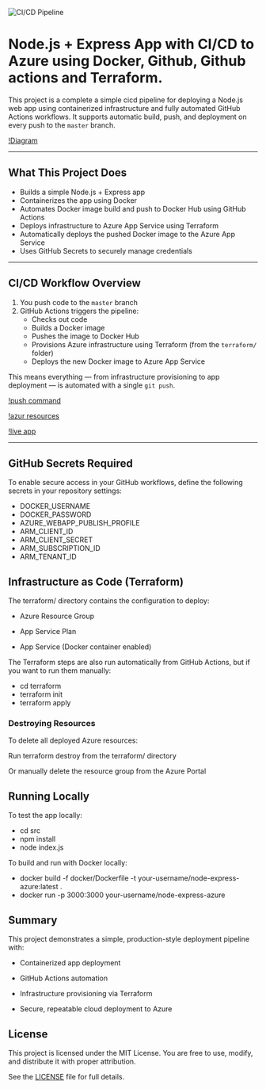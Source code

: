 ![CI/CD Pipeline](https://github.com/Fitah-farah/node-express-docker-cicd/actions/workflows/deploy.yml/badge.svg)

# Node.js + Express App with CI/CD to Azure using Docker, Github, Github actions and Terraform.

This project is a complete a simple cicd pipeline for deploying a Node.js web app using containerized infrastructure and fully automated GitHub Actions workflows. It supports automatic build, push, and deployment on every push to the `master` branch.

[!Diagram](screenshots/diagram.png)

---

## What This Project Does

- Builds a simple Node.js + Express app
- Containerizes the app using Docker
- Automates Docker image build and push to Docker Hub using GitHub Actions
- Deploys infrastructure to Azure App Service using Terraform
- Automatically deploys the pushed Docker image to the Azure App Service
- Uses GitHub Secrets to securely manage credentials

---

## CI/CD Workflow Overview

1. You push code to the `master` branch
2. GitHub Actions triggers the pipeline:
   - Checks out code
   - Builds a Docker image
   - Pushes the image to Docker Hub
   - Provisions Azure infrastructure using Terraform (from the `terraform/` folder)
   - Deploys the new Docker image to Azure App Service

This means everything — from infrastructure provisioning to app deployment — is automated with a single `git push`.


[!push command](screenshots/push.png)


[!azur resources](screenshots/azresources.png)


[!live app](screenshots/liveapp.png)


---
## GitHub Secrets Required

To enable secure access in your GitHub workflows, define the following secrets in your repository settings:

- DOCKER_USERNAME  
- DOCKER_PASSWORD  
- AZURE_WEBAPP_PUBLISH_PROFILE  
- ARM_CLIENT_ID  
- ARM_CLIENT_SECRET  
- ARM_SUBSCRIPTION_ID  
- ARM_TENANT_ID


## Infrastructure as Code (Terraform)
The terraform/ directory contains the configuration to deploy:

 - Azure Resource Group

 - App Service Plan

 - App Service (Docker container enabled)

The Terraform steps are also run automatically from GitHub Actions, but if you want to run them manually:

 - cd terraform
 - terraform init
 - terraform apply


### Destroying Resources
To delete all deployed Azure resources:

Run terraform destroy from the terraform/ directory

Or manually delete the resource group from the Azure Portal



## Running Locally

To test the app locally:
 - cd src
 - npm install
 - node index.js

To build and run with Docker locally:
 - docker build -f docker/Dockerfile -t your-username/node-express-azure:latest .
 - docker run -p 3000:3000 your-username/node-express-azure
    
    
    
## Summary
This project demonstrates a simple, production-style deployment pipeline with:
 - Containerized app deployment

 - GitHub Actions automation

 - Infrastructure provisioning via Terraform

 - Secure, repeatable cloud deployment to Azure


## License

This project is licensed under the MIT License. You are free to use, modify, and distribute it with proper attribution.

See the [LICENSE](./LICENSE) file for full details.
